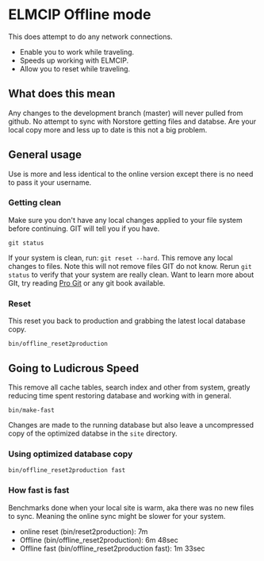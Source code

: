 # ELMCIP Offline mode

 This does attempt to do any network connections.

  * Enable you to work while traveling.
  * Speeds up working with ELMCIP.
  * Allow you to reset while traveling.

 ## What does this mean

 Any changes to the development branch (master) will never pulled from github. No attempt to sync with Norstore getting files and databse. Are your local copy more and less up to date is this not a big problem.
 
 ## General usage
 
 Use is more and less identical to the online version except there is no need to pass it your username.
 
 ### Getting clean 
 
 Make sure you don't have any local changes applied to your file system before continuing. GIT will tell you if you have.
 
    git status
 
 If your system is clean, run: `git reset --hard`. This remove any local changes to files. Note this will not remove files GIT do not know. Rerun `git status` to verify that your system are really clean. Want to learn more about GIt, try reading [Pro Git](http://progit.org) or any git book available.

 ### Reset
 
 This reset you back to production and grabbing the latest local database copy.

    bin/offline_reset2production
     
 ## Going to Ludicrous Speed
 
 This remove all cache tables, search index and other from system, greatly reducing time spent restoring database and working with in general.
   
    bin/make-fast
   
 Changes are made to the running database but also leave a uncompressed copy of the optimized databse in the `site` directory.
 
 ### Using optimized database copy
 
    bin/offline_reset2production fast
 
 ### How fast is fast
 Benchmarks done when your local site is warm, aka there was no new files to sync. Meaning the online sync might be slower for your system.

  * online reset (bin/reset2production): 7m
  * Offline (bin/offline_reset2production): 6m 48sec
  * Offline fast (bin/offline_reset2production fast): 1m 33sec
